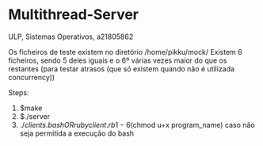 # Multithread-Server
ULP, Sistemas Operativos, a21805862

Os ficheiros de teste existem no diretório /home/pikku/mock/
Existem 6 ficheiros, sendo 5 deles iguais e o 6º várias vezes maior do que os restantes (para testar atrasos (que só existem quando não é utilizada concurrency))

Steps:
1.  $make
2.  $./server
3.  $./clients.bash         OR          ruby client.rb {1-6}
    ($chmod u+x program_name) caso não seja permitida a execução do bash
